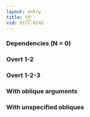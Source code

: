 ```yaml
---
layout: entry
title: དགུ་
vid: Hill:0242
---
```

### Dependencies (N = 0)


### Overt 1-2


### Overt 1-2-3


### With oblique arguments


### With unspecified obliques
